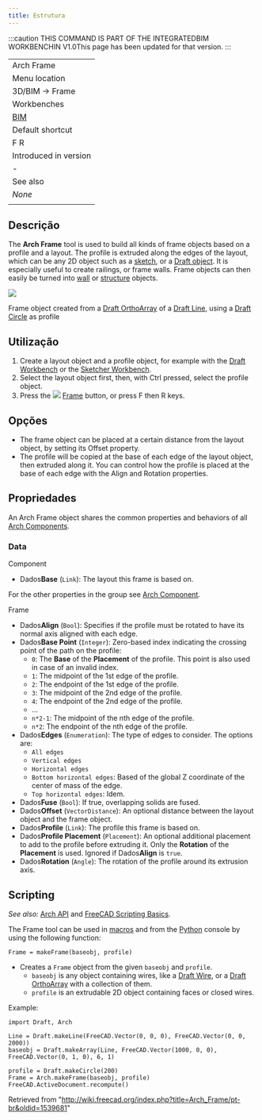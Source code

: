 ```yaml
---
title: Estrutura
---
```

:::caution
THIS COMMAND IS PART OF THE INTEGRATEDBIM WORKBENCHIN V1.0This page has been updated for that version.
:::

|  |
| --- |
| Arch Frame |
| Menu location |
| 3D/BIM → Frame |
| Workbenches |
| [BIM](/BIM_Workbench "BIM Workbench") |
| Default shortcut |
| F R |
| Introduced in version |
| - |
| See also |
| *None* |
|  |

## Descrição

The **Arch Frame** tool is used to build all kinds of frame objects based on a profile and a layout. The profile is extruded along the edges of the layout, which can be any 2D object such as a [sketch](/Sketcher_Workbench "Sketcher Workbench"), or a [Draft object](/Draft_Workbench "Draft Workbench"). It is especially useful to create railings, or frame walls. Frame objects can then easily be turned into [wall](/Arch_Wall "Arch Wall") or [structure](/Arch_Structure "Arch Structure") objects.

![](/images/Arch_Frame_example.jpg)

Frame object created from a [Draft OrthoArray](/Draft_OrthoArray "Draft OrthoArray") of a [Draft Line](/Draft_Line "Draft Line"), using a [Draft Circle](/Draft_Circle "Draft Circle") as profile

## Utilização

1. Create a layout object and a profile object, for example with the [Draft Workbench](/Draft_Workbench "Draft Workbench") or the [Sketcher Workbench](/Sketcher_Workbench "Sketcher Workbench").
2. Select the layout object first, then, with Ctrl pressed, select the profile object.
3. Press the ![](/images/Arch_Frame.svg) [Frame](/Arch_Frame "Arch Frame") button, or press F then R keys.

## Opções

* The frame object can be placed at a certain distance from the layout object, by setting its Offset property.
* The profile will be copied at the base of each edge of the layout object, then extruded along it. You can control how the profile is placed at the base of each edge with the Align and Rotation properties.

## Propriedades

An Arch Frame object shares the common properties and behaviors of all [Arch Components](/Arch_Component "Arch Component").

### Data

Component

* Dados**Base** (`Link`): The layout this frame is based on.

For the other properties in the group see [Arch Component](/Arch_Component#Properties "Arch Component").

Frame

* Dados**Align** (`Bool`): Specifies if the profile must be rotated to have its normal axis aligned with each edge.
* Dados**Base Point** (`Integer`): Zero-based index indicating the crossing point of the path on the profile:
  + `0`: The **Base** of the **Placement** of the profile. This point is also used in case of an invalid index.
  + `1`: The midpoint of the 1st edge of the profile.
  + `2`: The endpoint of the 1st edge of the profile.
  + `3`: The midpoint of the 2nd edge of the profile.
  + `4`: The endpoint of the 2nd edge of the profile.
  + ...
  + `n*2-1`: The midpoint of the nth edge of the profile.
  + `n*2`: The endpoint of the nth edge of the profile.
* Dados**Edges** (`Enumeration`): The type of edges to consider. The options are:
  + `All edges`
  + `Vertical edges`
  + `Horizontal edges`
  + `Bottom horizontal edges`: Based of the global Z coordinate of the center of mass of the edge.
  + `Top horizontal edges`: Idem.
* Dados**Fuse** (`Bool`): If true, overlapping solids are fused.
* Dados**Offset** (`VectorDistance`): An optional distance between the layout object and the frame object.
* Dados**Profile** (`Link`): The profile this frame is based on.
* Dados**Profile Placement** (`Placement`): An optional additional placement to add to the profile before extruding it. Only the **Rotation** of the **Placement** is used. Ignored if Dados**Align** is `true`.
* Dados**Rotation** (`Angle`): The rotation of the profile around its extrusion axis.

## Scripting

*See also:* [Arch API](/Arch_API "Arch API") and [FreeCAD Scripting Basics](/FreeCAD_Scripting_Basics "FreeCAD Scripting Basics").

The Frame tool can be used in [macros](/Macros "Macros") and from the [Python](/Python "Python") console by using the following function:

```
Frame = makeFrame(baseobj, profile)

```

* Creates a `Frame` object from the given `baseobj` and `profile`.
  + `baseobj` is any object containing wires, like a [Draft Wire](/Draft_Wire "Draft Wire"), or a [Draft OrthoArray](/Draft_OrthoArray "Draft OrthoArray") with a collection of them.
  + `profile` is an extrudable 2D object containing faces or closed wires.

Example:

```
import Draft, Arch

Line = Draft.makeLine(FreeCAD.Vector(0, 0, 0), FreeCAD.Vector(0, 0, 2000))
baseobj = Draft.makeArray(Line, FreeCAD.Vector(1000, 0, 0), FreeCAD.Vector(0, 1, 0), 6, 1)

profile = Draft.makeCircle(200)
Frame = Arch.makeFrame(baseobj, profile)
FreeCAD.ActiveDocument.recompute()

```

Retrieved from "<http://wiki.freecad.org/index.php?title=Arch_Frame/pt-br&oldid=1539681>"